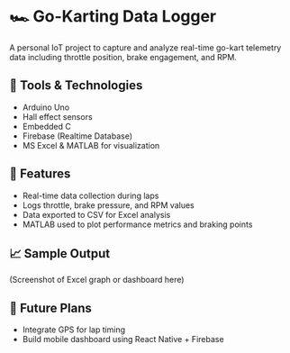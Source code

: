 # 🏎️ Go-Karting Data Logger

A personal IoT project to capture and analyze real-time go-kart telemetry data including throttle position, brake engagement, and RPM.

## 🔧 Tools & Technologies
- Arduino Uno
- Hall effect sensors
- Embedded C
- Firebase (Realtime Database)
- MS Excel & MATLAB for visualization

## 🧠 Features
- Real-time data collection during laps
- Logs throttle, brake pressure, and RPM values
- Data exported to CSV for Excel analysis
- MATLAB used to plot performance metrics and braking points

## 📈 Sample Output
(Screenshot of Excel graph or dashboard here)

## 🚀 Future Plans
- Integrate GPS for lap timing
- Build mobile dashboard using React Native + Firebase
